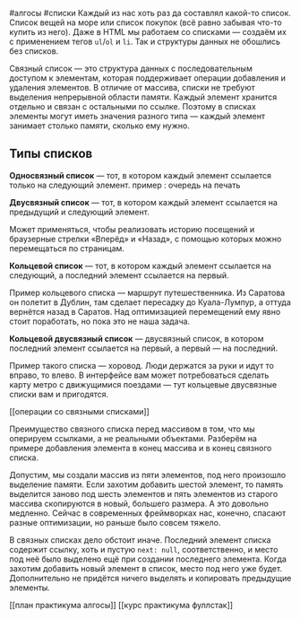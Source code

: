 #алгосы  #списки
Каждый из нас хоть раз да составлял какой-то список. Список вещей на море или список покупок (всё равно забывая что-то купить из него). Даже в HTML мы работаем со списками — создаём их с применением тегов `ul`/`ol` и `li`. Так и структуры данных не обошлись без списков.

Связный список — это структура данных с последовательным доступом к элементам, которая поддерживает операции добавления и удаления элементов.
В отличие от массива, списки не требуют выделения непрерывной области памяти. Каждый элемент хранится отдельно и связан с остальными по ссылке. Поэтому в списках элементы могут иметь значения разного типа — каждый элемент занимает столько памяти, сколько ему нужно.
## Типы списков

**Односвязный список** — тот, в котором каждый элемент ссылается только на следующий элемент.
пример : очередь на печать

**Двусвязный список** — тот, в котором каждый элемент ссылается на предыдущий и следующий элемент.

Может применяться, чтобы реализовать историю посещений и браузерные стрелки «Вперёд» и «Назад», с помощью которых можно перемещаться по страницам.

**Кольцевой список** — тот, в котором каждый элемент ссылается на следующий, а последний элемент ссылается на первый.

Пример кольцевого списка — маршрут путешественника. Из Саратова он полетит в Дублин, там сделает пересадку до Куала-Лумпур, а оттуда вернётся назад в Саратов. Над оптимизацией перемещений ему явно стоит поработать, но пока это не наша задача.

**Кольцевой двусвязный список** — двусвязный список, в котором последний элемент ссылается на первый, а первый — на последний.

Пример такого списка — хоровод. Люди держатся за руки и идут то вправо, то влево. В интерфейсе вам может потребоваться сделать карту метро с движущимися поездами — тут кольцевые двусвязные списки вам и пригодятся.

[[операции со связными списками]]

Преимущество связного списка перед массивом в том, что мы оперируем ссылками, а не реальными объектами. Разберём на примере добавления элемента в конец массива и в конец связного списка.

Допустим, мы создали массив из пяти элементов, под него произошло выделение памяти. Если захотим добавить шестой элемент, то память выделится заново под шесть элементов и пять элементов из старого массива скопируются в новый, большего размера. А это довольно медленно. Сейчас в современных фреймворках нас, конечно, спасают разные оптимизации, но раньше было совсем тяжело.

В связных списках дело обстоит иначе. Последний элемент списка содержит ссылку, хоть и пустую `next: null`, соответственно, и место под неё было выделено ещё при создании последнего элемента. Когда захотим добавить новый элемент в список, место под него уже будет. Дополнительно не придётся ничего выделять и копировать предыдущие элементы.

[[план практикума алгосы]]
[[курс практикума фуллстак]]
